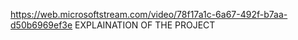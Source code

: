 https://web.microsoftstream.com/video/78f17a1c-6a67-492f-b7aa-d50b6969ef3e
EXPLAINATION OF THE PROJECT
